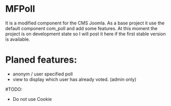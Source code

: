 MFPoll
==========

It is a modified component for the CMS Joomla. As a base project it use the default 
component com_poll and add some features. At this moment the project is on development 
state so I will post it here if the first stable version is available.

# Planed features:
- anonym / user specified poll
- view to display which user has already voted. (admin only)

#TODO:
- Do not use Cookie